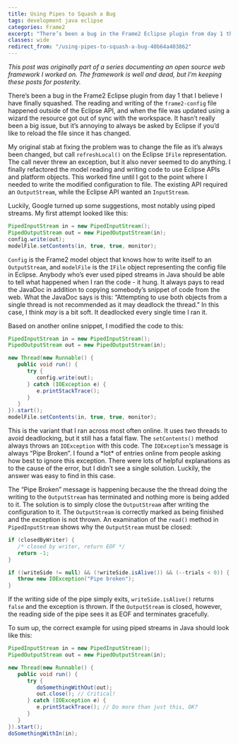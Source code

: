 ```yaml
---
title: Using Pipes to Squash a Bug
tags: development java eclipse
categories: Frame2
excerpt: "There’s been a bug in the Frame2 Eclipse plugin from day 1 that I believe I have finally squashed."
classes: wide
redirect_from: "/using-pipes-to-squash-a-bug-40b64a403862"
---
```


_This post was originally part of a series documenting an open source web framework I worked on. The framework is well and dead, but I’m keeping these posts for posterity._

There’s been a bug in the Frame2 Eclipse plugin from day 1 that I believe I have finally squashed. The reading and writing of the `frame2-config` file happened outside of the Eclipse API, and when the file was updated using a wizard the resource got out of sync with the workspace. It hasn’t really been a big issue, but it’s annoying to always be asked by Eclipse if you’d like to reload the file since it has changed.

My original stab at fixing the problem was to change the file as it’s always been changed, but call `refreshLocal()` on the Eclipse `IFile` representation. The call never threw an exception, but it also never seemed to do anything. I finally refactored the model reading and writing code to use Eclipse APIs and platform objects. This worked fine until I got to the point where I needed to write the modified configuration to file. The existing API required an `OutputStream`, while the Eclipse API wanted an `InputStream`.

Luckily, Google turned up some suggestions, most notably using piped streams. My first attempt looked like this:

```java
PipedInputStream in = new PipedInputStream();
PipedOutputStream out = new PipedOutputStream(in);
config.write(out);
modelFile.setContents(in, true, true, monitor);
```

`Config` is the Frame2 model object that knows how to write itself to an `OutputStream`, and `modelFile` is the `IFile` object representing the config file in Eclipse. Anybody who’s ever used piped streams in Java should be able to tell what happened when I ran the code - it hung. It always pays to read the JavaDoc in addition to copying somebody’s snippet of code from the web. What the JavaDoc says is this: “Attempting to use both objects from a single thread is not recommended as it may deadlock the thread.” In this case, I think _may_ is a bit soft. It deadlocked every single time I ran it.

Based on another online snippet, I modified the code to this:

```java
PipedInputStream in = new PipedInputStream();
PipedOutputStream out = new PipedOutputStream(in);

new Thread(new Runnable() {
   public void run() {
      try {
         config.write(out);
      } catch (IOException e) {
         e.printStackTrace();
      }
   }
}).start();
modelFile.setContents(in, true, true, monitor);
```

This is the variant that I ran across most often online. It uses two threads to avoid deadlocking, but it still has a fatal flaw. The `setContents()` method always throws an `IOException` with this code. The `IOException`‘s message is always “Pipe Broken”. I found a \*lot\* of entries online from people asking how best to ignore this exception. There were lots of helpful explanations as to the cause of the error, but I didn’t see a single solution. Luckily, the answer was easy to find in this case.

The “Pipe Broken” message is happening because the the thread doing the writing to the `OutputStream` has terminated and nothing more is being added to it. The solution is to simply close the `OutputStream` after writing the configuration to it. The `OutputStream` is correctly marked as being finished and the exception is not thrown. An examination of the `read()` method in `PipedInputStream` shows why the `OutputStream` must be closed:

```java
if (closedByWriter) {
   /* closed by writer, return EOF */
   return -1;
}

if ((writeSide != null) && (!writeSide.isAlive()) && (--trials < 0)) {
   throw new IOException("Pipe broken");
}
```

If the writing side of the pipe simply exits, `writeSide.isAlive()` returns `false` and the exception is thrown. If the `OutputStream` is closed, however, the reading side of the pipe sees it as EOF and terminates gracefully.

To sum up, the correct example for using piped streams in Java should look like this:

```java
PipedInputStream in = new PipedInputStream();
PipedOutputStream out = new PipedOutputStream(in);

new Thread(new Runnable() {
   public void run() {
      try {
         doSomethingWithOut(out);
         out.close(); // Critical!
      } catch (IOException e) {
         e.printStackTrace(); // Do more than just this, OK?
      }
   }
}).start(); 
doSomethingWithIn(in);
```
